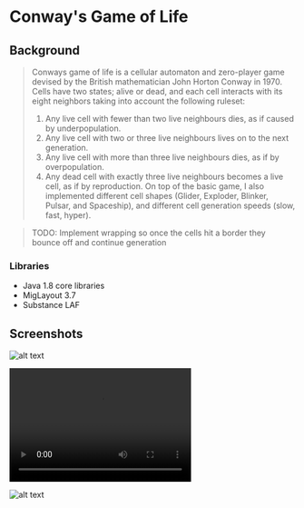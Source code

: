 # Conway's Game of Life

## Background
> Conways game of life is a cellular automaton and zero-player game devised by the British mathematician John Horton Conway in 1970. 
> Cells have two states; alive or dead, and each cell interacts with its eight neighbors taking into account the following ruleset:
> 1) Any live cell with fewer than two live neighbours dies, as if caused by underpopulation.
> 2) Any live cell with two or three live neighbours lives on to the next generation.
> 3) Any live cell with more than three live neighbours dies, as if by overpopulation.
> 4) Any dead cell with exactly three live neighbours becomes a live cell, as if by reproduction.
> On top of the basic game, I also implemented different cell shapes (Glider, Exploder, Blinker, Pulsar, and Spaceship), and different cell generation speeds (slow, fast, hyper).

> TODO: Implement wrapping so once the cells hit a border they bounce off and continue generation

### Libraries
* Java 1.8 core libraries
* MigLayout 3.7
* Substance LAF

## Screenshots
![alt text](https://i.gyazo.com/7e689d82e0e416be9e0a3488e1dd4bcf.png "")

<video src="https://i.gyazo.com/07fa1da03637e870b13e2c0f197d4020.mp4" width="320" height="200" controls preload></video>

![alt text](https://i.gyazo.com/1a0987391415fd204534ff7f10ad08b3.png "")
